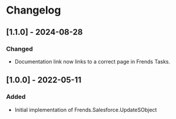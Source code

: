 # Changelog

## [1.1.0] - 2024-08-28
### Changed
- Documentation link now links to a correct page in Frends Tasks.

## [1.0.0] - 2022-05-11
### Added
- Initial implementation of Frends.Salesforce.UpdateSObject
